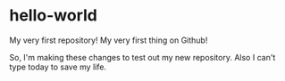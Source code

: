 # hello-world
My very first repository!
My very first thing on Github!

So, I'm making these changes to test out my new repository. Also I can't type today to save my life.
